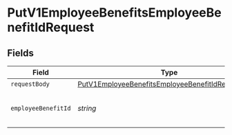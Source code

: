 # PutV1EmployeeBenefitsEmployeeBenefitIdRequest


## Fields

| Field                                                                                                                             | Type                                                                                                                              | Required                                                                                                                          | Description                                                                                                                       |
| --------------------------------------------------------------------------------------------------------------------------------- | --------------------------------------------------------------------------------------------------------------------------------- | --------------------------------------------------------------------------------------------------------------------------------- | --------------------------------------------------------------------------------------------------------------------------------- |
| `requestBody`                                                                                                                     | [PutV1EmployeeBenefitsEmployeeBenefitIdRequestBody](../../models/operations/putv1employeebenefitsemployeebenefitidrequestbody.md) | :heavy_minus_sign:                                                                                                                | N/A                                                                                                                               |
| `employeeBenefitId`                                                                                                               | *string*                                                                                                                          | :heavy_check_mark:                                                                                                                | The UUID of the employee benefit.                                                                                                 |